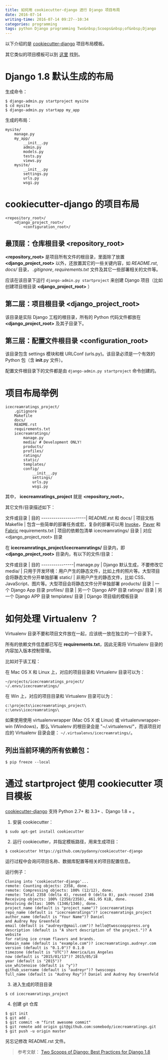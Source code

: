 ```yaml
---
title: 如何用 cookiecutter-django 进行 Django 项目布局
date: 2016-07-14
writing-time: 2016-07-14 09:27--10:34
categories: programming
tags: python Django programming Two&nbsp;Scoops&nbsp;of&nbsp;Django
---
```


以下介绍的是 [cookiecutter-django](https://github.com/pydanny/cookiecutter-django) 项目布局模板。

其它类似的项目模板可以到 [这里](https://www.djangopackages.com/grids/g/cookiecutters/) 找到。

# Django 1.8 默认生成的布局

生成命令：

```
$ django-admin.py startproject mysite
$ cd mysite
$ django-admin.py startapp my_app
```

生成的布局：

```
mysite/
    manage.py
    my_app/
        __init__.py
        admin.py
        models.py
        tests.py
        views.py
    mysite/
        __init__.py
        settings.py
        urls.py
        wsgi.py
```


# cookiecutter-django 的项目布局

```
<repository_root>/
    <django_project_root>/
        <configuration_root>/
```

## 最顶层：仓库根目录 &lt;repository_root&gt;

**&lt;repository_root&gt;** 是项目所有文件的根目录，里面除了放置 **&lt;django_project_root&gt;** 以外，还放置其它的一些关键内容，如 *README.rst*, *docs/* 目录， *.gitignore*,  *requirements.txt* 文件及其它一些部署相关的文件等。

应该在该目录下运行 `django-admin.py startproject` 来创建 Django 项目（比如创建项目根目录 **&lt;django_project_root&gt;** ）

## 第二层：项目根目录 &lt;django_project_root&gt;

该目录是实际 Django 工程的根目录，所有的 Python 代码文件都放在 **&lt;django_project_root&gt;** 及其子目录下。

## 第三层：配置文件根目录 &lt;configuration_root&gt;

该目录包含 settings 模块和根 URLConf (urls.py)。该目录必须是一个有效的 Python 包（含 __init__.py 文件）。

配置文件根目录下的文件都是由 `django-admin.py startproject` 命令创建的。


# 项目布局举例

```
icecreamratings_project/
    .gitignore
    Makefile
    docs/
    README.rst
    requirements.txt
    icecreamratings/
        manage.py
        media/ # Development ONLY!
        products/
        profiles/
        ratings/
        static/
        templates/
        config/
            __init__.py
            settings/
            urls.py
            wsgi.py
```

其中， **icecreamratings_project** 就是 **&lt;repository_root&gt;**。

其它文件/目录描述如下：

文件或目录            | 目的
----------------------|
README.rst 和 docs/   | 项目文档
Makefile              | 包含一些简单的部署任务或宏，复杂的部署可以用 [Invoke](https://pypi.python.org/pypi/invoke)，[Paver](https://pypi.python.org/pypi/Paver) 和 [Fabric](http://fabfile.org) 
requirements.txt      | 项目的依赖包清单
icecreamratings/ 目录 | 对应 &lt;django_project_root&gt; 目录

在 **icecreamratings_project/icecreamratings/** 目录内，即 **&lt;django_project_root&gt;** 目录内，有以下的文件/目录：

文件或目录      | 目的
----------------|
manage.py       | Django 默认生成，不要修改它
media/          | 只用于开发环境：用户产生的静态文件，比如上传的照片等。大型项目会将静态文件分开单独部署
static/         | 非用户产生的静态文件，比如 CSS、JavaScript、图片等。大型项目会将静态文件分开单独部署
products/ 目录  | 一个 Django App 目录
profiles/ 目录  | 另一个 Django APP 目录
ratings/ 目录   | 另一个 Django APP 目录
templates/ 目录 | Django 项目级的模板目录


# 如何处理 Virtualenv ？

Virtualenv 目录不要和项目文件放在一起，应该统一放在独立的一个目录下。

所有的依赖文件信息都已写在 **requirements.txt**，因此无需将 Virtualenv 目录的内容加入版本控制管理。

比如对于该工程：

在 Mac OS X 和 Linux 上，对应的项目目录和 Virtualenv 目录可以为：

```
~/projects/icecreamratings_project/
~/.envs/icecreamratings/
```

在 Win 上，对应的项目目录和 Virtualenv 目录可以为：

```
c:\projects\icecreamratings_project\
c:\envs\icecreamratings\
```

如果使用使用 virtualenvwrapper (Mac OS X 或 Linux) 或 virtualenvwrapper-win (Windows)，那么 Virtualenv 的根目录会是 "~/.virtualenvs/"，而该项目对应的 Virtualenv 目录会是： `~/.virtualenvs/icecreamratings/`。


## 列出当前环境的所有依赖包：

```
$ pip freeze --local
```

# 通过 startproject 使用 cookiecutter 项目模板

[cookiecutter-django](https://github.com/pydanny/cookiecutter-django) 支持 Python 2.7+ 和 3.3+ 、Django 1.8 + 。

1. 安装 cookiecutter：

```
$ sudo apt-get install cookiecutter
```

2. 运行 cookiecutter，并指定模板路径，用来生成项目：

```
$ cookiecutter https://github.com/pydanny/cookiecutter-django
```

运行过程中会询问项目名称、数据库配置等相关的项目配置信息。

运行例子：

```
Cloning into 'cookiecutter-django'...
remote: Counting objects: 2358, done.
remote: Compressing objects: 100% (12/12), done.
remote: Total 2358 (delta 4), reused 0 (delta 0), pack-reused 2346
Receiving objects: 100% (2358/2358), 461.95 KiB, done.
Resolving deltas: 100% (1346/1346), done.
project_name (default is "project_name")? icecreamratings
repo_name (default is "icecreamratings")? icecreamratings_project
author_name (default is "Your Name")? Daniel
and Audrey Roy Greenfeld
email (default is "audreyr@gmail.com")? hello@twoscoopspress.org
description (default is "A short description of the project.")? A website
for rating ice cream flavors and brands.
domain_name (default is "example.com")? icecreamratings.audreyr.com
version (default is "0.1.0")? 0.1.0
timezone (default is "UTC")? America/Los_Angeles
now (default is "2015/01/13")? 2015/05/18
year (default is "2015")?
use_whitenoise (default is "y")?
github_username (default is "audreyr")? twoscoops
full_name (default is "Audrey Roy")? Daniel and Audrey Roy Greenfeld
```

3. 进入生成的项目目录

`$ cd icecreamratings_project`

4. 创建 git 仓库

```
$ git init
$ git add .
$ git commit -m "first awesome commit"
$ git remote add origin git@github.com:somebody/icecreamratings.git
$ git push -u origin master
```

另忘记修改 README.rst 文件。

> 参考文献： [Two Scoops of Django: Best Practices for Django 1.8](https://www.amazon.com/Two-Scoops-Django-Best-Practices/dp/0981467342/)
